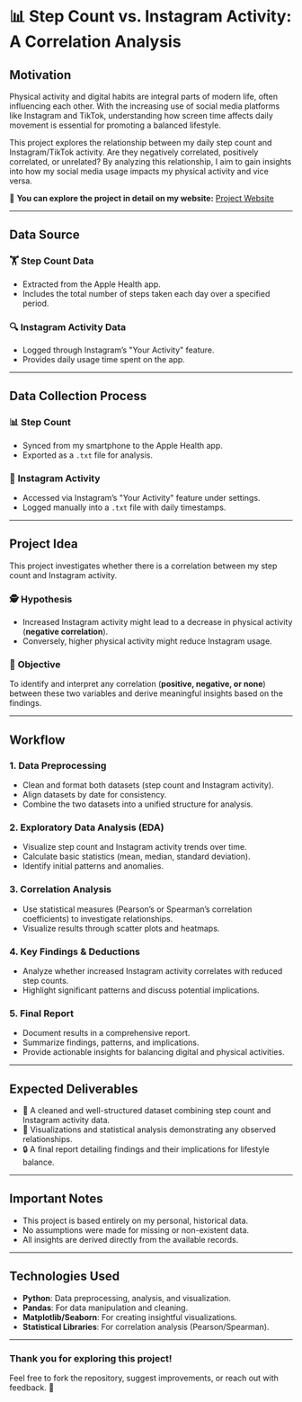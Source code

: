 # 📊 Step Count vs. Instagram Activity: A Correlation Analysis

## **Motivation**
Physical activity and digital habits are integral parts of modern life, often influencing each other. With the increasing use of social media platforms like Instagram and TikTok, understanding how screen time affects daily movement is essential for promoting a balanced lifestyle.

This project explores the relationship between my daily step count and Instagram/TikTok activity. Are they negatively correlated, positively correlated, or unrelated? By analyzing this relationship, I aim to gain insights into how my social media usage impacts my physical activity and vice versa.

🔗 **You can explore the project in detail on my website:** [Project Website](https://dsa-210-project.vercel.app/)

---

## **Data Source**

### 🏋️ **Step Count Data**
- Extracted from the Apple Health app.
- Includes the total number of steps taken each day over a specified period.

### 🔍 **Instagram Activity Data**
- Logged through Instagram’s "Your Activity" feature.
- Provides daily usage time spent on the app.

---

## **Data Collection Process**

### 📊 **Step Count**
- Synced from my smartphone to the Apple Health app.
- Exported as a `.txt` file for analysis.

### 🔰 **Instagram Activity**
- Accessed via Instagram’s "Your Activity" feature under settings.
- Logged manually into a `.txt` file with daily timestamps.

---

## **Project Idea**

This project investigates whether there is a correlation between my step count and Instagram activity.

### 🕵️ **Hypothesis**
- Increased Instagram activity might lead to a decrease in physical activity (**negative correlation**).
- Conversely, higher physical activity might reduce Instagram usage.

### 🎯 **Objective**
To identify and interpret any correlation (**positive, negative, or none**) between these two variables and derive meaningful insights based on the findings.

---

## **Workflow**

### **1. Data Preprocessing**
- Clean and format both datasets (step count and Instagram activity).
- Align datasets by date for consistency.
- Combine the two datasets into a unified structure for analysis.

### **2. Exploratory Data Analysis (EDA)**
- Visualize step count and Instagram activity trends over time.
- Calculate basic statistics (mean, median, standard deviation).
- Identify initial patterns and anomalies.

### **3. Correlation Analysis**
- Use statistical measures (Pearson’s or Spearman’s correlation coefficients) to investigate relationships.
- Visualize results through scatter plots and heatmaps.

### **4. Key Findings & Deductions**
- Analyze whether increased Instagram activity correlates with reduced step counts.
- Highlight significant patterns and discuss potential implications.

### **5. Final Report**
- Document results in a comprehensive report.
- Summarize findings, patterns, and implications.
- Provide actionable insights for balancing digital and physical activities.

---

## **Expected Deliverables**

- 📄 A cleaned and well-structured dataset combining step count and Instagram activity data.
- 🔦 Visualizations and statistical analysis demonstrating any observed relationships.
- 🔒 A final report detailing findings and their implications for lifestyle balance.

---

## **Important Notes**

- This project is based entirely on my personal, historical data.
- No assumptions were made for missing or non-existent data.
- All insights are derived directly from the available records.

---

## **Technologies Used**

- **Python**: Data preprocessing, analysis, and visualization.
- **Pandas**: For data manipulation and cleaning.
- **Matplotlib/Seaborn**: For creating insightful visualizations.
- **Statistical Libraries**: For correlation analysis (Pearson/Spearman).

---

### Thank you for exploring this project! 
Feel free to fork the repository, suggest improvements, or reach out with feedback. 🚀
